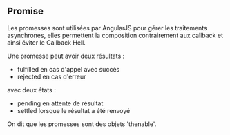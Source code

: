 ## Promise

Les promesses sont utilisées par AngularJS pour gérer les traitements asynchrones, elles permettent la composition
 contrairement aux callback et ainsi éviter le Callback Hell.

Une promesse peut avoir deux résultats :

* fulfilled en cas d'appel avec succès
* rejected en cas d'erreur

avec deux états :

* pending en attente de résultat
* settled lorsque le résultat a été renvoyé

On dit que les promesses sont des objets 'thenable'.
